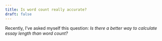```yaml
---
title: Is word count really accurate?
draft: false
---
```


Recently, I’ve asked myself this question: _Is there a better way to calculate essay length than word count?_